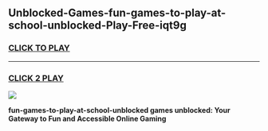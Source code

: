
## Unblocked-Games-fun-games-to-play-at-school-unblocked-Play-Free-iqt9g
<h3>
<a href="https://premium76.site?title=fun-games-to-play-at-school-unblocked&ref=23A">CLICK TO PLAY</a></h3>
<hr>

<h3>
<a href="https://premium76.site?title=fun-games-to-play-at-school-unblocked&ref=23A">CLICK 2 PLAY</a>
  
</h3>

<a href="https://premium76.site?title=fun-games-to-play-at-school-unblocked&ref=23A"><img src="https://clearcache.store/games.png"></a>


**fun-games-to-play-at-school-unblocked games unblocked: Your Gateway to Fun and Accessible Online Gaming**
